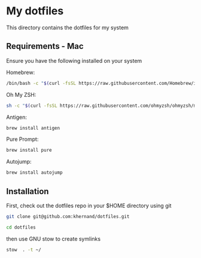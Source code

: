 # My dotfiles

This directory contains the dotfiles for my system

## Requirements - Mac

Ensure you have the following installed on your system

Homebrew:

```bash
/bin/bash -c "$(curl -fsSL https://raw.githubusercontent.com/Homebrew/install/HEAD/install.sh)"
```

Oh My ZSH:

```bash
sh -c "$(curl -fsSL https://raw.githubusercontent.com/ohmyzsh/ohmyzsh/master/tools/install.sh)"
```

Antigen:

```bash
brew install antigen
```

Pure Prompt:

```bash
brew install pure
```

Autojump:

```bash
brew install autojump
```

## Installation

First, check out the dotfiles repo in your $HOME directory using git

```bash
git clone git@github.com:khernand/dotfiles.git
```

```bash
cd dotfiles
```

then use GNU stow to create symlinks

```bash
stow  . -t ~/
```
